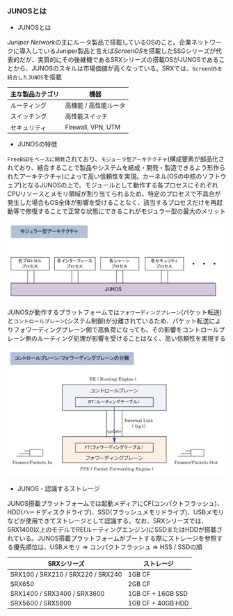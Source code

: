 ### JUNOSとは

- JUNOSとは

*Juniper Network*の主にルータ製品で搭載しているOSのこと。企業ネットワークに導入しているJuniper製品と言えば*ScreenOS*を搭載したSSGシリーズが代表的だが、実質的にその後継機であるSRXシリーズの搭載OSがJUNOSであることから、JUNOSのスキルは市場価値が高くなっている。SRXでは、`ScreenOSを統合したJUNOS`を搭載

|主な製品カテゴリ|機器|
|-------------|---|
|ルーティング|高機能 / 高性能ルータ|
|スイッチング|高性能スイッチ|
|セキュリティ|Firewall, VPN, UTM|

- JUNOSの特徴

`FreeBSDをベースに開発`されており、`モジューラ型アーキテクチャ`(構成要素が部品化されており、結合することで製品やシステムを結成・開発・製造できるよう形作られたアーキテクチャ)によって高い信頼性を実現。カーネル(OSの中核のソフトウェア)となるJUNOSの上で、モジュールとして動作する各プロセスにそれぞれCPUリソースとメモリ領域が割り当てられるため、特定のプロセスで不具合が発生した場合もOS全体が影響を受けることなく、該当するプロセスだけを再起動等で修復することで正常な状態にできるこれがモジュラー型の最大のメリット

<img width="500" alt="" src="./images/モジューラ型.png">

JUNOSが動作するプラットフォームでは`フォワーディングプレーン`(パケット転送)と`コントロールプレーン`(システム制御)が分離されているため、パケット転送によりフォワーディングプレーン側で高負荷になっても、その影響をコントロールプレーン側のルーティング処理が影響を受けることはなく、高い信頼性を実現する

<img width="500" alt="" src="./images/プラットフォーム.png">

- JUNOS - 認識するストレージ

JUNOS搭載プラットフォームでは起動メディアにCF(コンパクトフラッシュ)、HDD(ハードディスクドライブ)、SSD(フラッシュメモリドライブ)、USBメモリなどが使用できてストレージとして認識する。なお、SRXシリーズでは、SRX1400以上のモデルでRE(ルーティングエンジン)にSSDまたはHDDが搭載されている。JUNOS搭載プラットフォームがブートする際にストレージを参照する優先順位は、USBメモリ => コンパクトフラッシュ => HSS / SSDの順

|SRXシリーズ|ストレージ|
|----------|--------|
|SRX100 / SRX210 / SRX220 / SRX240|1GB CF|
|SRX650|2GB CF|
|SRX1400 / SRX3400 / SRX3600|1GB CF + 16GB SSD|
|SRX5600 / SRX5800|1GB CF + 40GB HDD|
